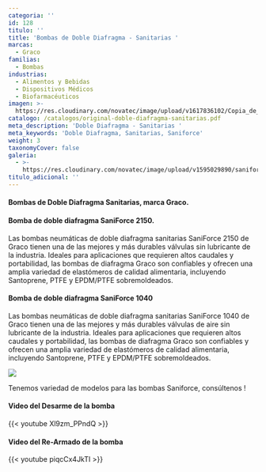 ```yaml
---
categoria: ''
id: 128
titulo: ''
title: 'Bombas de Doble Diafragma - Sanitarias '
marcas:
  - Graco
familias:
  - Bombas
industrias:
  - Alimentos y Bebidas
  - Dispositivos Médicos
  - Biofarmacéuticos
imagen: >-
  https://res.cloudinary.com/novatec/image/upload/v1617836102/Copia_de_Dise%C3%B1o_sin_t%C3%ADtulo_-_2021-04-07T165439.074_gol2nl.png
catalogo: /catalogos/original-doble-diafragma-sanitarias.pdf
meta_description: 'Doble Diafragma - Sanitarias '
meta_keywords: 'Doble Diafragma, Sanitarias, Saniforce'
weight: 3
taxonomyCover: false
galeria:
  - >-
    https://res.cloudinary.com/novatec/image/upload/v1595029890/saniforce_2150_tpldxi.jpg
titulo_adicional: ''
---
```


#### **Bombas de Doble Diafragma Sanitarias, marca Graco.**

#### Bomba de doble diafragma SaniForce 2150.

Las bombas neumáticas de doble diafragma sanitarias SaniForce 2150 de Graco tienen una de las mejores y más durables válvulas sin lubricante de la industria. Ideales para aplicaciones que requieren altos caudales y portabilidad, las bombas de diafragma Graco son confiables y ofrecen una amplia variedad de elastómeros de calidad alimentaria, incluyendo Santoprene, PTFE y EPDM/PTFE sobremoldeados.

#### **Bomba de doble diafragma SaniForce 1040**

Las bombas neumáticas de doble diafragma sanitarias SaniForce 1040 de Graco tienen una de las mejores y más durables válvulas de aire sin lubricante de la industria. Ideales para aplicaciones que requieren altos caudales y portabilidad, las bombas de diafragma Graco son confiables y ofrecen una amplia variedad de elastómeros de calidad alimentaria, incluyendo Santoprene, PTFE y EPDM/PTFE sobremoldeados.

![](https://res.cloudinary.com/novatec/v1595030294/_jcr_content_3_vjoe2s.jpg)

Tenemos variedad de modelos para las bombas Saniforce, consúltenos !

#### Video del Desarme de la bomba

{{\< youtube Xl9zm\_PPndQ >}}

#### Video del Re-Armado de la bomba

{{\< youtube piqcCx4JkTI >}}
